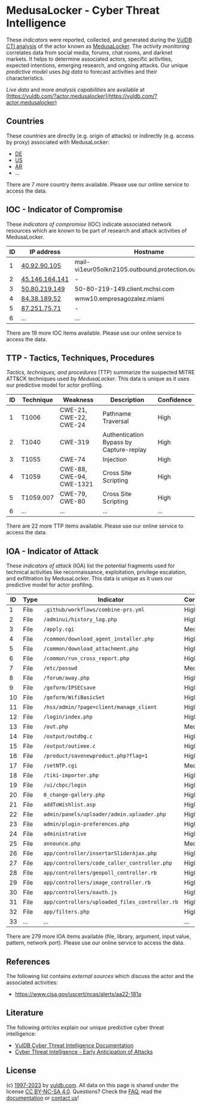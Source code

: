 # MedusaLocker - Cyber Threat Intelligence

These _indicators_ were reported, collected, and generated during the [VulDB CTI analysis](https://vuldb.com/?kb.cti) of the actor known as [MedusaLocker](https://vuldb.com/?actor.medusalocker). The _activity monitoring_ correlates data from social media, forums, chat rooms, and darknet markets. It helps to determine associated actors, specific activities, expected intentions, emerging research, and ongoing attacks. Our unique _predictive model_ uses _big data_ to forecast activities and their characteristics.

_Live data_ and more _analysis capabilities_ are available at [https://vuldb.com/?actor.medusalocker](https://vuldb.com/?actor.medusalocker)

## Countries

These _countries_ are directly (e.g. origin of attacks) or indirectly (e.g. access by proxy) associated with MedusaLocker:

* [DE](https://vuldb.com/?country.de)
* [US](https://vuldb.com/?country.us)
* [AR](https://vuldb.com/?country.ar)
* ...

There are 7 more country items available. Please use our online service to access the data.

## IOC - Indicator of Compromise

These _indicators of compromise_ (IOC) indicate associated network resources which are known to be part of research and attack activities of MedusaLocker.

ID | IP address | Hostname | Campaign | Confidence
-- | ---------- | -------- | -------- | ----------
1 | [40.92.90.105](https://vuldb.com/?ip.40.92.90.105) | mail-vi1eur05olkn2105.outbound.protection.outlook.com | - | High
2 | [45.146.164.141](https://vuldb.com/?ip.45.146.164.141) | - | - | High
3 | [50.80.219.149](https://vuldb.com/?ip.50.80.219.149) | 50-80-219-149.client.mchsi.com | - | High
4 | [84.38.189.52](https://vuldb.com/?ip.84.38.189.52) | wmw10.empresagozalez.miami | - | High
5 | [87.251.75.71](https://vuldb.com/?ip.87.251.75.71) | - | - | High
6 | ... | ... | ... | ...

There are 19 more IOC items available. Please use our online service to access the data.

## TTP - Tactics, Techniques, Procedures

_Tactics, techniques, and procedures_ (TTP) summarize the suspected MITRE ATT&CK techniques used by _MedusaLocker_. This data is unique as it uses our predictive model for actor profiling.

ID | Technique | Weakness | Description | Confidence
-- | --------- | -------- | ----------- | ----------
1 | T1006 | CWE-21, CWE-22, CWE-24 | Pathname Traversal | High
2 | T1040 | CWE-319 | Authentication Bypass by Capture-replay | High
3 | T1055 | CWE-74 | Injection | High
4 | T1059 | CWE-88, CWE-94, CWE-1321 | Cross Site Scripting | High
5 | T1059.007 | CWE-79, CWE-80 | Cross Site Scripting | High
6 | ... | ... | ... | ...

There are 22 more TTP items available. Please use our online service to access the data.

## IOA - Indicator of Attack

These _indicators of attack_ (IOA) list the potential fragments used for technical activities like reconnaissance, exploitation, privilege escalation, and exfiltration by MedusaLocker. This data is unique as it uses our predictive model for actor profiling.

ID | Type | Indicator | Confidence
-- | ---- | --------- | ----------
1 | File | `.github/workflows/combine-prs.yml` | High
2 | File | `/adminui/history_log.php` | High
3 | File | `/apply.cgi` | Medium
4 | File | `/common/download_agent_installer.php` | High
5 | File | `/common/download_attachment.php` | High
6 | File | `/common/run_cross_report.php` | High
7 | File | `/etc/passwd` | Medium
8 | File | `/forum/away.php` | High
9 | File | `/goform/IPSECsave` | High
10 | File | `/goform/WifiBasicSet` | High
11 | File | `/hss/admin/?page=client/manage_client` | High
12 | File | `/login/index.php` | High
13 | File | `/out.php` | Medium
14 | File | `/output/outdbg.c` | High
15 | File | `/output/outieee.c` | High
16 | File | `/product/savenewproduct.php?flag=1` | High
17 | File | `/setNTP.cgi` | Medium
18 | File | `/tiki-importer.php` | High
19 | File | `/ui/cbpc/login` | High
20 | File | `0_change-gallery.php` | High
21 | File | `addToWishlist.asp` | High
22 | File | `admin/panels/uploader/admin.uploader.php` | High
23 | File | `admin/plugin-preferences.php` | High
24 | File | `administrative` | High
25 | File | `announce.php` | Medium
26 | File | `app/controller/insertarSliderAjax.php` | High
27 | File | `app/controllers/code_caller_controller.php` | High
28 | File | `app/controllers/geopoll_controller.rb` | High
29 | File | `app/controllers/image_controller.rb` | High
30 | File | `app/controllers/oauth.js` | High
31 | File | `app/controllers/uploaded_files_controller.rb` | High
32 | File | `app/filters.php` | High
33 | ... | ... | ...

There are 279 more IOA items available (file, library, argument, input value, pattern, network port). Please use our online service to access the data.

## References

The following list contains _external sources_ which discuss the actor and the associated activities:

* https://www.cisa.gov/uscert/ncas/alerts/aa22-181a

## Literature

The following _articles_ explain our unique predictive cyber threat intelligence:

* [VulDB Cyber Threat Intelligence Documentation](https://vuldb.com/?kb.cti)
* [Cyber Threat Intelligence - Early Anticipation of Attacks](https://www.scip.ch/en/?labs.20201022)

## License

(c) [1997-2023](https://vuldb.com/?kb.changelog) by [vuldb.com](https://vuldb.com/?kb.about). All data on this page is shared under the license [CC BY-NC-SA 4.0](https://creativecommons.org/licenses/by-nc-sa/4.0/). Questions? Check the [FAQ](https://vuldb.com/?kb.faq), read the [documentation](https://vuldb.com/?kb) or [contact us](https://vuldb.com/?contact)!
